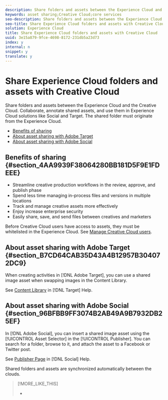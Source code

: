 ```yaml
---
description: Share folders and assets between the Experience Cloud and the Creative Cloud. Collaborate, annotate shared assets, and use them in Experience Cloud solutions like Social and Target. The shared folder must originate from the Experience Cloud.
keywords: asset sharing;Creative Cloud;core services
seo-description: Share folders and assets between the Experience Cloud and the Creative Cloud. Collaborate, annotate shared assets, and use them in Experience Cloud solutions like Social and Target. The shared folder must originate from the Experience Cloud.
seo-title: Share Experience Cloud folders and assets with Creative Cloud
solution: Experience Cloud
title: Share Experience Cloud folders and assets with Creative Cloud
uuid: 3e15a879-9fce-4698-8172-231db5a23d73
index: y
internal: n
snippet: y
translate: y
---
```


# Share Experience Cloud folders and assets with Creative Cloud

Share folders and assets between the Experience Cloud and the Creative Cloud. Collaborate, annotate shared assets, and use them in Experience Cloud solutions like Social and Target. The shared folder must originate from the Experience Cloud.


<!-- <p>BETA URL: https://marketing-beta.adobe.com/resources/help/assets/creative_cloud.html </p> 
<p>Steve Gustaven - testing. Nandini Gupta is the editorial manager and Vikrant Rai is the content lead for CC docs. </p> 
<p>https://wiki.corp.adobe.com/display/marketingcloud/Marketing+Cloud+to+Creative+Cloud+Asset+Sharing </p> -->

* [ Benefits of sharing](../experience-cloud-assets/creative_cloud.md#section_4AA9939F38064280BB181D5F9E1FDEEE)
* [ About asset sharing with Adobe Target](../experience-cloud-assets/creative_cloud.md#section_B7CD64CAB35D43A4B12957B304072DC9)
* [ About asset sharing with Adobe Social](../experience-cloud-assets/creative_cloud.md#section_96BFBB9FF3074B2AB49A9B7932DB25EF)

## Benefits of sharing {#section_4AA9939F38064280BB181D5F9E1FDEEE}


* Streamline creative production workflows in the review, approve, and publish phase
* Spend less time managing in-process files and versions in multiple locations
* Track and manage creative assets more effectively
* Enjoy increase enterprise security
* Easily share, save, and send files between creatives and marketers


Before Creative Cloud users have access to assets, they must be whitelisted in the Experience Cloud. See [ Manage Creative Cloud users](../experience-cloud-assets/t_admin_add_cc_user.md#task_F36D4F1D49B44F09A54F7371810D2752). 

## About asset sharing with Adobe Target {#section_B7CD64CAB35D43A4B12957B304072DC9}

When creating activities in [!DNL  Adobe Target], you can use a shared image asset when swapping images in the Content Library. 

See [ Content Library](https://marketing.adobe.com/resources/help/en_US/target/target/?f=c_manage_content) in [!DNL  Target] Help. 

## About asset sharing with Adobe Social {#section_96BFBB9FF3074B2AB49A9B7932DB25EF}

In [!DNL  Adobe Social], you can insert a shared image asset using the [!UICONTROL  Asset Selector] in the [!UICONTROL  Publisher]. You can search for a folder, browse to it, and attach the asset to a Facebook or Twitter post. 

See [ Publisher Page](https://marketing.adobe.com/resources/help/en_US/social/?f=c_pub_publisher) in [!DNL  Social] Help. 

Shared folders and assets are synchronized automatically between the clouds. 
>[!MORE_LIKE_THIS]
>
>* [  ](https://helpx.adobe.com/creative-cloud/topics/getting-started.html?promoid=JZEFO)
